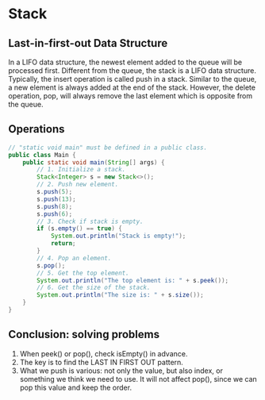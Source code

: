 # Stack
## Last-in-first-out Data Structure
In a LIFO data structure, the newest element added to the queue will be processed first.
Different from the queue, the stack is a LIFO data structure. Typically, the insert operation is called push in a stack. Similar to the queue, a new element is always added at the end of the stack. However, the delete operation, pop, will always remove the last element which is opposite from the queue.
## Operations
```Java
// "static void main" must be defined in a public class.
public class Main {
    public static void main(String[] args) {
        // 1. Initialize a stack.
        Stack<Integer> s = new Stack<>();
        // 2. Push new element.
        s.push(5);
        s.push(13);
        s.push(8);
        s.push(6);
        // 3. Check if stack is empty.
        if (s.empty() == true) {
            System.out.println("Stack is empty!");
            return;
        }
        // 4. Pop an element.
        s.pop();
        // 5. Get the top element.
        System.out.println("The top element is: " + s.peek());
        // 6. Get the size of the stack.
        System.out.println("The size is: " + s.size());
    }
}
```
## Conclusion: solving problems
1. When peek() or pop(), check isEmpty() in advance.
2. The key is to find the LAST IN FIRST OUT pattern.
3. What we push is various: not only the value, but also index, or something we think we need to use. It will not affect pop(), since we can pop this value and keep the order.
